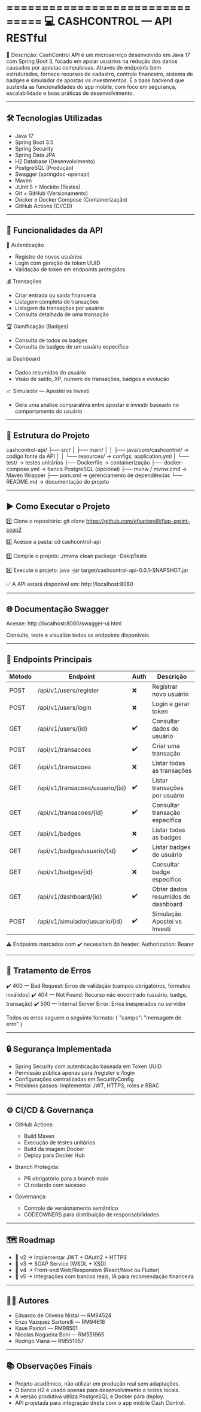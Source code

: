 
===============================
💻 CASHCONTROL — API RESTful
===============================

📌 Descrição:
CashControl API é um microserviço desenvolvido em Java 17 com Spring Boot 3, focado em apoiar usuários na redução dos danos causados por apostas compulsivas. Através de endpoints bem estruturados, fornece recursos de cadastro, controle financeiro, sistema de badges e simulador de apostas vs investimentos. É a base backend que sustenta as funcionalidades do app mobile, com foco em segurança, escalabilidade e boas práticas de desenvolvimento.

---------------------------------------
🛠️ Tecnologias Utilizadas
---------------------------------------
- Java 17
- Spring Boot 3.5
- Spring Security
- Spring Data JPA
- H2 Database (Desenvolvimento)
- PostgreSQL (Produção)
- Swagger (springdoc-openapi)
- Maven
- JUnit 5 + Mockito (Testes)
- Git + GitHub (Versionamento)
- Docker e Docker Compose (Containerização)
- GitHub Actions (CI/CD)

---------------------------------------
🔑 Funcionalidades da API
---------------------------------------

👤 Autenticação
- Registro de novos usuários
- Login com geração de token UUID
- Validação de token em endpoints protegidos

💰 Transações
- Criar entrada ou saída financeira
- Listagem completa de transações
- Listagem de transações por usuário
- Consulta detalhada de uma transação

🏆 Gamificação (Badges)
- Consulta de todos os badges
- Consulta de badges de um usuário específico

📊 Dashboard
- Dados resumidos do usuário
- Visão de saldo, XP, número de transações, badges e evolução

📈 Simulador — Apostei vs Investi
- Gera uma análise comparativa entre apostar e investir baseado no comportamento do usuário

---------------------------------------
📁 Estrutura do Projeto
---------------------------------------

cashcontrol-api/
├── src/
│   ├── main/
│   │   ├── java/com/cashcontrol/ → código fonte da API
│   │   └── resources/            → configs, application.yml
│   └── test/                     → testes unitários
├── Dockerfile                    → containerização
├── docker-compose.yml            → banco PostgreSQL (opcional)
├── mvnw / mvnw.cmd               → Maven Wrapper
├── pom.xml                       → gerenciamento de dependências
└── README.md                     → documentação do projeto

---------------------------------------
▶️ Como Executar o Projeto
---------------------------------------

1️⃣ Clone o repositório:
git clone https://github.com/efsartorelli/fiap-sprint-soap2

2️⃣ Acesse a pasta:
cd cashcontrol-api

3️⃣ Compile o projeto:
./mvnw clean package -DskipTests

4️⃣ Execute o projeto:
java -jar target/cashcontrol-api-0.0.1-SNAPSHOT.jar

✅ A API estará disponível em:
http://localhost:8080

---------------------------------------
🌐 Documentação Swagger
---------------------------------------

Acesse:
http://localhost:8080/swagger-ui.html

Consulte, teste e visualize todos os endpoints disponíveis.

---------------------------------------
🔗 Endpoints Principais
---------------------------------------

| Método | Endpoint                         | Auth | Descrição                             |
| ------ | --------------------------------- | ---- | -------------------------------------- |
| POST   | /api/v1/users/register            | ❌   | Registrar novo usuário                |
| POST   | /api/v1/users/login               | ❌   | Login e gerar token                   |
| GET    | /api/v1/users/{id}                | ✔️   | Consultar dados do usuário            |
| POST   | /api/v1/transacoes                | ✔️   | Criar uma transação                   |
| GET    | /api/v1/transacoes                | ❌   | Listar todas as transações            |
| GET    | /api/v1/transacoes/usuario/{id}   | ✔️   | Listar transações por usuário         |
| GET    | /api/v1/transacoes/{id}           | ✔️   | Consultar transação específica        |
| GET    | /api/v1/badges                    | ❌   | Listar todas as badges                |
| GET    | /api/v1/badges/usuario/{id}       | ✔️   | Listar badges do usuário              |
| GET    | /api/v1/badges/{id}               | ❌   | Consultar badge específico            |
| GET    | /api/v1/dashboard/{id}            | ✔️   | Obter dados resumidos do dashboard    |
| POST   | /api/v1/simulador/usuario/{id}    | ✔️   | Simulação Apostei vs Investi          |

⚠️ Endpoints marcados com ✔️ necessitam do header:
Authorization: Bearer <token>

---------------------------------------
🚨 Tratamento de Erros
---------------------------------------

✔️ 400 — Bad Request: Erros de validação (campos obrigatórios, formatos inválidos)
✔️ 404 — Not Found: Recurso não encontrado (usuário, badge, transação)
✔️ 500 — Internal Server Error: Erros inesperados no servidor

Todos os erros seguem o seguinte formato:
{
  "campo": "mensagem de erro"
}

---------------------------------------
🔒 Segurança Implementada
---------------------------------------

- Spring Security com autenticação baseada em Token UUID
- Permissão pública apenas para /register e /login
- Configurações centralizadas em SecurityConfig
- Próximos passos: Implementar JWT, HTTPS, roles e RBAC

---------------------------------------
⚙️ CI/CD & Governança
---------------------------------------

- GitHub Actions:
  - Build Maven
  - Execução de testes unitários
  - Build da imagem Docker
  - Deploy para Docker Hub

- Branch Protegida:
  - PR obrigatório para a branch main
  - CI rodando com sucesso

- Governança:
  - Controle de versionamento semântico
  - CODEOWNERS para distribuição de responsabilidades

---------------------------------------
🗺️ Roadmap
---------------------------------------

- 🔐 v2 → Implementar JWT + OAuth2 + HTTPS
- 🔄 v3 → SOAP Service (WSDL + XSD)
- 📱 v4 → Front-end Web/Responsivo (React/Next ou Flutter)
- 🏦 v5 → Integrações com bancos reais, IA para recomendação financeira

---------------------------------------
👨‍💻 Autores
---------------------------------------
- Eduardo de Oliveira Nistal — RM94524
- Enzo Vazquez Sartorelli — RM94618
- Kaue Pastori — RM98501
- Nicolas Nogueira Boni — RM551965
- Rodrigo Viana — RM551057

---------------------------------------
📚 Observações Finais
---------------------------------------
- Projeto acadêmico, não utilizar em produção real sem adaptações.
- O banco H2 é usado apenas para desenvolvimento e testes locais.
- A versão produtiva utiliza PostgreSQL e Docker para deploy.
- API projetada para integração direta com o app mobile Cash Control.

